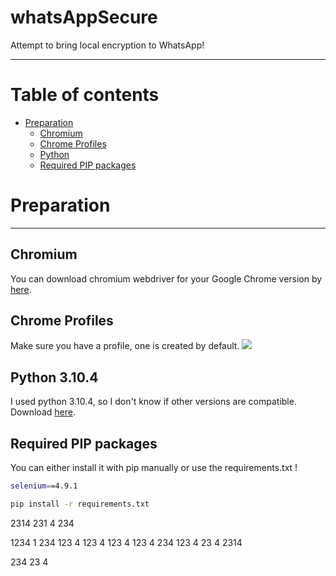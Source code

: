# whatsAppSecure
Attempt to bring local encryption to WhatsApp!

-------------------

Table of contents
=================

<!--ts-->
   * [Preparation](#Preparation)
      * [Chromium](#chromium)   
      * [Chrome Profiles](#chrome-profiles)   
      * [Python](#python-3104)   
      * [Required PIP packages](#required-pip-packages)
<!--te-->


Preparation
===========
-----------

Chromium
--------
You can download chromium webdriver for your Google Chrome version by [here](https://chromedriver.chromium.org/).

Chrome Profiles
---------------
Make sure you have a profile, one is created by default.
![](https://github.com/shananiki/whatsAppSecure/chrome_profile.gif)

Python 3.10.4
-------------
I used python 3.10.4, so I don't know if other versions are compatible. Download [here](https://www.python.org/downloads/release/python-3104/).

Required PIP packages
---------------------
You can either install it with pip manually or use the requirements.txt !
```bash
selenium==4.9.1
```
```bash
pip install -r requirements.txt
```




2314
231
4
234

1234
1
234
123
4
123
4
123
4
123
4
234
123
4
23
4
2314

234
23
4